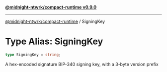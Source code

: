 [**@midnight-ntwrk/compact-runtime v0.9.0**](../README.md)

***

[@midnight-ntwrk/compact-runtime](../globals.md) / SigningKey

# Type Alias: SigningKey

```ts
type SigningKey = string;
```

A hex-encoded signature BIP-340 signing key, with a 3-byte version prefix
